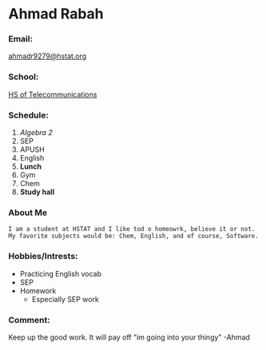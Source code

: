 # Ahmad Rabah
### Email:
ahmadr9279@hstat.org
### School:
[HS of Telecommunications](http://www.hstat.org)
### Schedule:
1. *Algebra 2*
2. SEP
3. APUSH
4. English 
5. __Lunch__
6. Gym
7. Chem
8. __Study hall__
### About Me
    I am a student at HSTAT and I like tod o homeowrk, believe it or not. My favorite subjects would be: Chem, English, and of course, Software.
### Hobbies/Intrests:
* Practicing English vocab
* SEP
* Homework    
    * Especially SEP work  
### Comment:
Keep up the good work. It will pay off
"im going into your thingy" -Ahmad

    